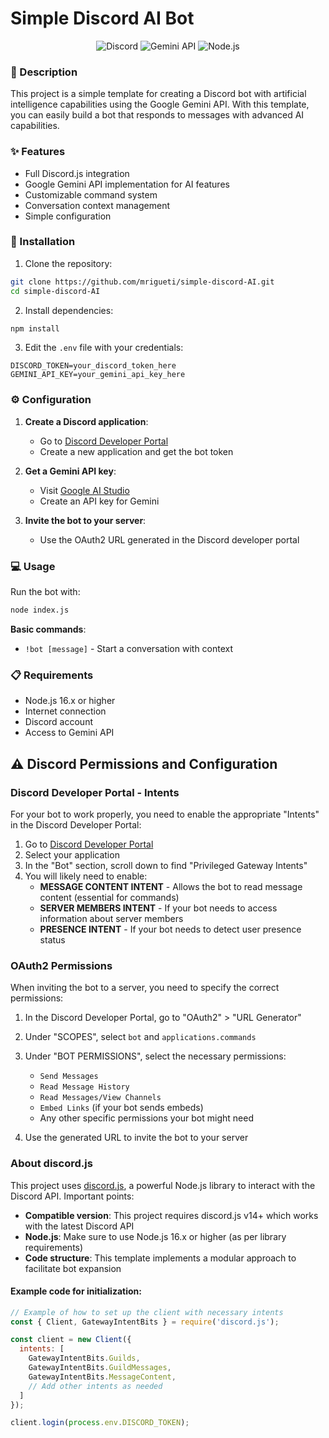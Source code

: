 # Simple Discord AI Bot

<div align="center">
  <img src="https://img.shields.io/badge/Discord-7289DA?style=for-the-badge&logo=discord&logoColor=white" alt="Discord"/>
  <img src="https://img.shields.io/badge/Google_Gemini-4285F4?style=for-the-badge&logo=google&logoColor=white" alt="Gemini API"/>
  <img src="https://img.shields.io/badge/Node.js-43853D?style=for-the-badge&logo=node.js&logoColor=white" alt="Node.js"/>
</div>

### 📝 Description

This project is a simple template for creating a Discord bot with artificial intelligence capabilities using the Google Gemini API. With this template, you can easily build a bot that responds to messages with advanced AI capabilities.

### ✨ Features

- Full Discord.js integration
- Google Gemini API implementation for AI features
- Customizable command system
- Conversation context management
- Simple configuration

### 🚀 Installation

1. Clone the repository:
```bash
git clone https://github.com/mrigueti/simple-discord-AI.git
cd simple-discord-AI
```

2. Install dependencies:
```bash
npm install
```

3. Edit the `.env` file with your credentials:
```
DISCORD_TOKEN=your_discord_token_here
GEMINI_API_KEY=your_gemini_api_key_here
```

### ⚙️ Configuration

1. **Create a Discord application**:
   - Go to [Discord Developer Portal](https://discord.com/developers/applications)
   - Create a new application and get the bot token

2. **Get a Gemini API key**:
   - Visit [Google AI Studio](https://aistudio.google.com/)
   - Create an API key for Gemini

3. **Invite the bot to your server**:
   - Use the OAuth2 URL generated in the Discord developer portal

### 💻 Usage

Run the bot with:
```bash
node index.js
```

**Basic commands**:
- `!bot [message]` - Start a conversation with context

### 📋 Requirements

- Node.js 16.x or higher
- Internet connection
- Discord account
- Access to Gemini API

## ⚠️ Discord Permissions and Configuration

### Discord Developer Portal - Intents

For your bot to work properly, you need to enable the appropriate "Intents" in the Discord Developer Portal:

1. Go to [Discord Developer Portal](https://discord.com/developers/applications)
2. Select your application
3. In the "Bot" section, scroll down to find "Privileged Gateway Intents"
4. You will likely need to enable:
   - **MESSAGE CONTENT INTENT** - Allows the bot to read message content (essential for commands)
   - **SERVER MEMBERS INTENT** - If your bot needs to access information about server members
   - **PRESENCE INTENT** - If your bot needs to detect user presence status


### OAuth2 Permissions

When inviting the bot to a server, you need to specify the correct permissions:

1. In the Discord Developer Portal, go to "OAuth2" > "URL Generator"
2. Under "SCOPES", select `bot` and `applications.commands`
3. Under "BOT PERMISSIONS", select the necessary permissions:
   - `Send Messages`
   - `Read Message History`
   - `Read Messages/View Channels`
   - `Embed Links` (if your bot sends embeds)
   - Any other specific permissions your bot might need

4. Use the generated URL to invite the bot to your server

### About discord.js

This project uses [discord.js](https://discord.js.org/), a powerful Node.js library to interact with the Discord API. Important points:

- **Compatible version**: This project requires discord.js v14+ which works with the latest Discord API
- **Node.js**: Make sure to use Node.js 16.x or higher (as per library requirements)
- **Code structure**: This template implements a modular approach to facilitate bot expansion

#### Example code for initialization:

```javascript
// Example of how to set up the client with necessary intents
const { Client, GatewayIntentBits } = require('discord.js');

const client = new Client({ 
  intents: [
    GatewayIntentBits.Guilds,
    GatewayIntentBits.GuildMessages,
    GatewayIntentBits.MessageContent,
    // Add other intents as needed
  ] 
});

client.login(process.env.DISCORD_TOKEN);
```
